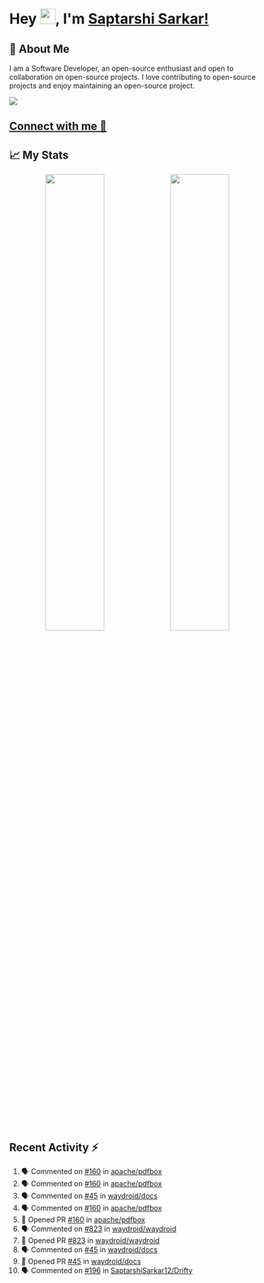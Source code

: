# Hey <img src="https://github.com/TheDudeThatCode/TheDudeThatCode/blob/master/Assets/Hi.gif" width="30">, I'm [Saptarshi Sarkar!](https://bio.link/saptarshi) 

## 🚀 About Me
I am a Software Developer, an open-source enthusiast and open to collaboration on open-source projects. 
I love contributing to open-source projects and enjoy maintaining an open-source project.

![](https://visitor-badge.laobi.icu/badge?page_id=saptarshisarkar12.saptarshisarkar12)

## [Connect with me 💬](https://bio.link/saptarshi) 

## 📈 My Stats
<p align="center">	
  <img width="48%" src="https://github-readme-stats.vercel.app/api?username=saptarshisarkar12&show_icons=true&theme=tokyonight" />
  <img width="48%" src="https://github-readme-streak-stats.herokuapp.com/?user=saptarshisarkar12&theme=tokyonight" />
</p>

## Recent Activity :zap:
<!--START_SECTION:activity-->
1. 🗣 Commented on [#160](https://github.com/apache/pdfbox/issues/160) in [apache/pdfbox](https://github.com/apache/pdfbox)
2. 🗣 Commented on [#160](https://github.com/apache/pdfbox/issues/160) in [apache/pdfbox](https://github.com/apache/pdfbox)
3. 🗣 Commented on [#45](https://github.com/waydroid/docs/issues/45) in [waydroid/docs](https://github.com/waydroid/docs)
4. 🗣 Commented on [#160](https://github.com/apache/pdfbox/issues/160) in [apache/pdfbox](https://github.com/apache/pdfbox)
5. 💪 Opened PR [#160](https://github.com/apache/pdfbox/pull/160) in [apache/pdfbox](https://github.com/apache/pdfbox)
6. 🗣 Commented on [#823](https://github.com/waydroid/waydroid/issues/823) in [waydroid/waydroid](https://github.com/waydroid/waydroid)
7. 💪 Opened PR [#823](https://github.com/waydroid/waydroid/pull/823) in [waydroid/waydroid](https://github.com/waydroid/waydroid)
8. 🗣 Commented on [#45](https://github.com/waydroid/docs/issues/45) in [waydroid/docs](https://github.com/waydroid/docs)
9. 💪 Opened PR [#45](https://github.com/waydroid/docs/pull/45) in [waydroid/docs](https://github.com/waydroid/docs)
10. 🗣 Commented on [#196](https://github.com/SaptarshiSarkar12/Drifty/issues/196) in [SaptarshiSarkar12/Drifty](https://github.com/SaptarshiSarkar12/Drifty)
<!--END_SECTION:activity-->
